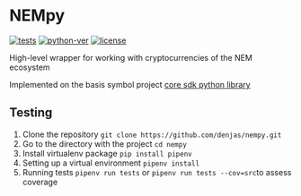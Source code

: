 NEMpy
==============================

[![tests](https://github.com/DENjjA/nempy/actions/workflows/main.yml/badge.svg)](https://github.com/DENjjA/nempy/actions/workflows/main.yml)
[![python-ver](https://github.com/DENjjA/nempy/blob/dev/.github/badges/python-version.svg)](https://www.python.org/)
[![license](https://github.com/DENjjA/nempy/blob/dev/.github/badges/license.svg)](https://github.com/DENjjA/nempy/blob/dev/LICENSE)


High-level wrapper for working with cryptocurrencies of the NEM ecosystem

Implemented on the basis symbol project [core sdk python library](https://github.com/symbol/symbol-sdk-core-python)


Testing
-------

1. Clone the repository `git clone https://github.com/denjas/nempy.git`
2. Go to the directory with the project `cd nempy`
3. Install virtualenv package `pip install pipenv`
4. Setting up a virtual environment `pipenv install`
5. Running tests `pipenv run tests` or `pipenv run tests --cov=src`to assess coverage
